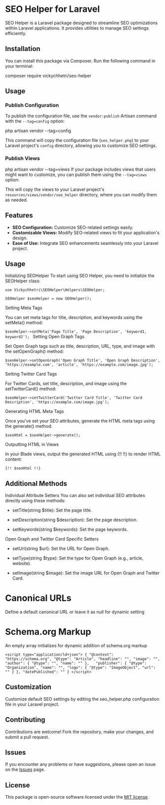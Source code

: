 # SEO Helper for Laravel

SEO Helper is a Laravel package designed to streamline SEO optimizations within Laravel applications. It provides utilities to manage SEO settings efficiently.

## Installation

You can install this package via Composer. Run the following command in your terminal:

composer require vickychhetri/seo-helper

## Usage

### Publish Configuration

To publish the configuration file, use the `vendor:publish` Artisan command with the `--tag=config` option:

php artisan vendor --tag=config

This command will copy the configuration file (`seo_helper.php`) to your Laravel project's `config` directory, allowing you to customize SEO settings.

### Publish Views
php artisan vendor --tag=views
If your package includes views that users might want to customize, you can publish them using the `--tag=views` option:


This will copy the views to your Laravel project's `resources/views/vendor/seo_helper` directory, where you can modify them as needed.

## Features

- **SEO Configuration:** Customize SEO-related settings easily.
- **Customizable Views:** Modify SEO-related views to fit your application's design.
- **Ease of Use:** Integrate SEO enhancements seamlessly into your Laravel project.

## Usage

Initializing SEOHelper
To start using SEO Helper, you need to initialize the SEOHelper class:

`use Vickychhetri\SEOHelper\Helpers\SEOHelper;`

`SEOHelper $seoHelper = new SEOHelper();`

Setting Meta Tags

You can set meta tags for title, description, and keywords using the setMeta() method:

`$seoHelper->setMeta('Page Title', 'Page Description', 'keyword1, keyword2');
`
Setting Open Graph Tags

Set Open Graph tags such as title, description, URL, type, and image with the setOpenGraph() method:

`$seoHelper->setOpenGraph('Open Graph Title', 'Open Graph Description', 'https://example.com', 'article', 'https://example.com/image.jpg');
`

Setting Twitter Card Tags

For Twitter Cards, set title, description, and image using the setTwitterCard() method:

`$seoHelper->setTwitterCard('Twitter Card Title', 'Twitter Card Description', 'https://example.com/image.jpg');
`

Generating HTML Meta Tags

Once you've set your SEO attributes, generate the HTML meta tags using the generate() method:

`$seoHtml = $seoHelper->generate();
`

Outputting HTML in Views

In your Blade views, output the generated HTML using {!! !!} to render HTML content:

`{!! $seoHtml !!}
`

## Additional Methods

Individual Attribute Setters
You can also set individual SEO attributes directly using these methods:

- setTitle(string $title): Set the page title.

- setDescription(string $description): Set the page description.

- setKeywords(string $keywords): Set the page keywords.

Open Graph and Twitter Card Specific Setters

- setUrl(string $url): Set the URL for Open Graph.

- setType(string $type): Set the type for Open Graph (e.g., article, website).

- setImage(string $image): Set the image URL for Open Graph and Twitter Card.

# Canonical URLs
Define a default canonical URL or leave it as null for dynamic setting

# Schema.org Markup
An empty array initializes for dynamic addition of schema.org markup

`<script type="application/ld+json">
{
"@context": "https://schema.org",
"@type": "Article",
"headline": "",
"image": "",  
"author": {
"@type": "",
"name": ""
},  
"publisher": {
"@type": "Organization",
"name": "",
"logo": {
"@type": "ImageObject",
"url": ""
}
},
"datePublished": ""
}
</script>`

## Customization

Customize default SEO settings by editing the seo_helper.php configuration file in your Laravel project.


## Contributing

Contributions are welcome! Fork the repository, make your changes, and submit a pull request.


## Issues

If you encounter any problems or have suggestions, please open an issue on the [Issues](https://github.com/vickychhetri/seo-helper/issues) page.

## License

This package is open-source software licensed under the [MIT license](LICENSE).


